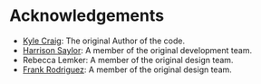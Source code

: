 # Acknowledgements

* [Kyle Craig](https://github.com/craigkj312): The original Author of the code.
* [Harrison Saylor](https://github.com/Hsaylor): A member of the original development team.
* Rebecca Lemker: A member of the original design team.
* [Frank Rodriguez](https://dribbble.com/mudshock): A member of the original design team.
